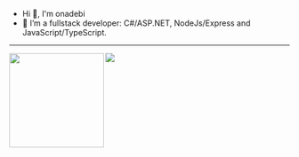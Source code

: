 - Hi 👋, I'm onadebi
- 👀 I’m a fullstack developer: C#/ASP.NET, NodeJs/Express and JavaScript/TypeScript.
<!--- <You can find me occasionally experimenting on my playground at <a href="https://onaxsys.com" target="_blank">onaxsys.com</a> --->
---

<div>
  <img height="170" align="left" src="https://github-readme-stats.vercel.app/api?username=onadebi&count_private=true&include_all_commits=true" />
  <img src="https://github-readme-stats.vercel.app/api/top-langs/?username=onadebi&layout=compact" />
</div>

<!---
onadebi/onadebi is a ✨ special ✨ repository because its `README.md` (this file) appears on your GitHub profile.
You can click the Preview link to take a look at your changes.
--->
